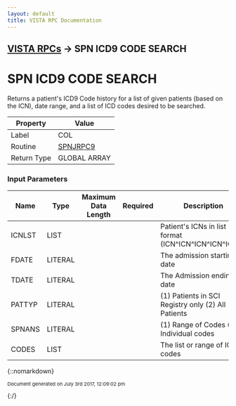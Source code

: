 ```yaml
---
layout: default
title: VISTA RPC Documentation
---
```


## [VISTA RPCs](TableOfContents) &#8594; SPN ICD9 CODE SEARCH
# SPN ICD9 CODE SEARCH

Returns a patient's ICD9 Code history for a list of given patients (based on the ICN), date range, and a list of ICD codes desired to be searched.

Property | Value
--- | ---
Label | COL
Routine | [SPNJRPC9](http://code.osehra.org/dox/Routine_SPNJRPC9_source.html)
Return Type | GLOBAL ARRAY


### Input Parameters

Name | Type | Maximum Data Length | Required | Description
--- | --- | --- | --- | ---
ICNLST | LIST |  |  | Patient&#x27;s ICNs in list format (ICN^ICN^ICN^ICN^ICN...)
FDATE | LITERAL |  |  | The admission starting date
TDATE | LITERAL |  |  | The Admission ending date
PATTYP | LITERAL |  |  | (1) Patients in SCI Registry only (2) All Patients
SPNANS | LITERAL |  |  | (1) Range of Codes (2) Individual codes
CODES | LIST |  |  | The list or range of ICD codes



{::nomarkdown} <br/><p style="font-size: 11px">Document generated on July 3rd 2017, 12:09:02 pm</p>{:/}